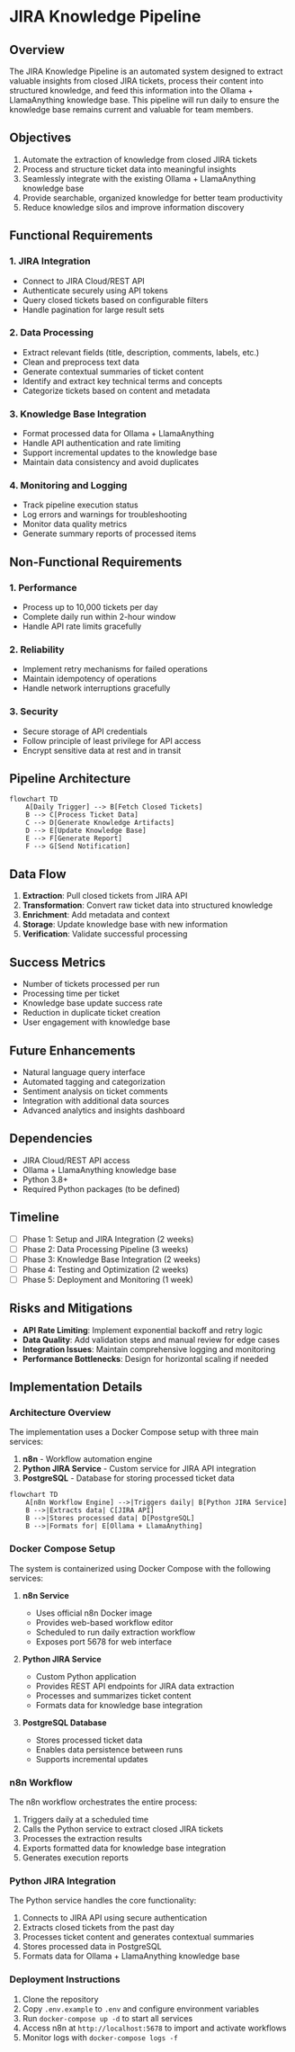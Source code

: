 # JIRA Knowledge Pipeline

## Overview
The JIRA Knowledge Pipeline is an automated system designed to extract valuable insights from closed JIRA tickets, process their content into structured knowledge, and feed this information into the Ollama + LlamaAnything knowledge base. This pipeline will run daily to ensure the knowledge base remains current and valuable for team members.

## Objectives
1. Automate the extraction of knowledge from closed JIRA tickets
2. Process and structure ticket data into meaningful insights
3. Seamlessly integrate with the existing Ollama + LlamaAnything knowledge base
4. Provide searchable, organized knowledge for better team productivity
5. Reduce knowledge silos and improve information discovery

## Functional Requirements

### 1. JIRA Integration
- Connect to JIRA Cloud/REST API
- Authenticate securely using API tokens
- Query closed tickets based on configurable filters
- Handle pagination for large result sets

### 2. Data Processing
- Extract relevant fields (title, description, comments, labels, etc.)
- Clean and preprocess text data
- Generate contextual summaries of ticket content
- Identify and extract key technical terms and concepts
- Categorize tickets based on content and metadata

### 3. Knowledge Base Integration
- Format processed data for Ollama + LlamaAnything
- Handle API authentication and rate limiting
- Support incremental updates to the knowledge base
- Maintain data consistency and avoid duplicates

### 4. Monitoring and Logging
- Track pipeline execution status
- Log errors and warnings for troubleshooting
- Monitor data quality metrics
- Generate summary reports of processed items

## Non-Functional Requirements

### 1. Performance
- Process up to 10,000 tickets per day
- Complete daily run within 2-hour window
- Handle API rate limits gracefully

### 2. Reliability
- Implement retry mechanisms for failed operations
- Maintain idempotency of operations
- Handle network interruptions gracefully

### 3. Security
- Secure storage of API credentials
- Follow principle of least privilege for API access
- Encrypt sensitive data at rest and in transit

## Pipeline Architecture

```mermaid
flowchart TD
    A[Daily Trigger] --> B[Fetch Closed Tickets]
    B --> C[Process Ticket Data]
    C --> D[Generate Knowledge Artifacts]
    D --> E[Update Knowledge Base]
    E --> F[Generate Report]
    F --> G[Send Notification]
```

## Data Flow
1. **Extraction**: Pull closed tickets from JIRA API
2. **Transformation**: Convert raw ticket data into structured knowledge
3. **Enrichment**: Add metadata and context
4. **Storage**: Update knowledge base with new information
5. **Verification**: Validate successful processing

## Success Metrics
- Number of tickets processed per run
- Processing time per ticket
- Knowledge base update success rate
- Reduction in duplicate ticket creation
- User engagement with knowledge base

## Future Enhancements
- Natural language query interface
- Automated tagging and categorization
- Sentiment analysis on ticket comments
- Integration with additional data sources
- Advanced analytics and insights dashboard

## Dependencies
- JIRA Cloud/REST API access
- Ollama + LlamaAnything knowledge base
- Python 3.8+
- Required Python packages (to be defined)

## Timeline
- [ ] Phase 1: Setup and JIRA Integration (2 weeks)
- [ ] Phase 2: Data Processing Pipeline (3 weeks)
- [ ] Phase 3: Knowledge Base Integration (2 weeks)
- [ ] Phase 4: Testing and Optimization (2 weeks)
- [ ] Phase 5: Deployment and Monitoring (1 week)

## Risks and Mitigations
- **API Rate Limiting**: Implement exponential backoff and retry logic
- **Data Quality**: Add validation steps and manual review for edge cases
- **Integration Issues**: Maintain comprehensive logging and monitoring
- **Performance Bottlenecks**: Design for horizontal scaling if needed

## Implementation Details

### Architecture Overview
The implementation uses a Docker Compose setup with three main services:
1. **n8n** - Workflow automation engine
2. **Python JIRA Service** - Custom service for JIRA API integration
3. **PostgreSQL** - Database for storing processed ticket data

```mermaid
flowchart TD
    A[n8n Workflow Engine] -->|Triggers daily| B[Python JIRA Service]
    B -->|Extracts data| C[JIRA API]
    B -->|Stores processed data| D[PostgreSQL]
    B -->|Formats for| E[Ollama + LlamaAnything]
```

### Docker Compose Setup
The system is containerized using Docker Compose with the following services:

1. **n8n Service**
   - Uses official n8n Docker image
   - Provides web-based workflow editor
   - Scheduled to run daily extraction workflow
   - Exposes port 5678 for web interface

2. **Python JIRA Service**
   - Custom Python application
   - Provides REST API endpoints for JIRA data extraction
   - Processes and summarizes ticket content
   - Formats data for knowledge base integration

3. **PostgreSQL Database**
   - Stores processed ticket data
   - Enables data persistence between runs
   - Supports incremental updates

### n8n Workflow
The n8n workflow orchestrates the entire process:
1. Triggers daily at a scheduled time
2. Calls the Python service to extract closed JIRA tickets
3. Processes the extraction results
4. Exports formatted data for knowledge base integration
5. Generates execution reports

### Python JIRA Integration
The Python service handles the core functionality:
1. Connects to JIRA API using secure authentication
2. Extracts closed tickets from the past day
3. Processes ticket content and generates contextual summaries
4. Stores processed data in PostgreSQL
5. Formats data for Ollama + LlamaAnything knowledge base

### Deployment Instructions
1. Clone the repository
2. Copy `.env.example` to `.env` and configure environment variables
3. Run `docker-compose up -d` to start all services
4. Access n8n at `http://localhost:5678` to import and activate workflows
5. Monitor logs with `docker-compose logs -f`